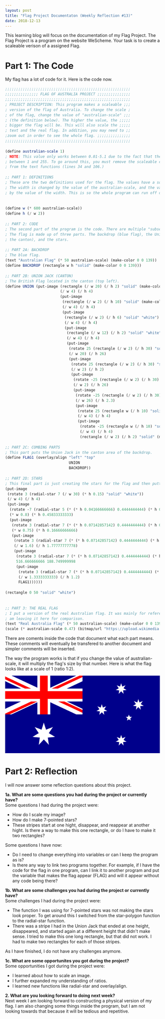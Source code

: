 ```yaml
---
layout: post
title: "Flag Project Documentaton (Weekly Reflection #13)"
date: 2018-12-13
---
```


This learning blog will focus on the documentation of my Flag Project. The Flag Project is a program on the website WeScheme. Your task is to create a scaleable verison of a assigned Flag. 

<h1>Part 1: The Code</h1>
My flag has a lot of code for it. Here is the code now.


```scheme
;;;;;;;;;;;;;;;;;;;;;;;;;;;;;;;;;;;;;;;;;;;;;;;;;;;;;;;;;
;;;;;;;;;;;;;;; FLAG OF AUSTRALIA PROJECT ;;;;;;;;;;;;;;;
;;;;;;;;;;;;;;;;;;;;;;;;;;;;;;;;;;;;;;;;;;;;;;;;;;;;;;;;;
; PROJECT DESCRIPTION: This program makes a scaleable ;;;
; version of the flag of Australia. To change the scale ;
; of the flag, change the value of "australian-scale" ;;;
; (the definition below). The higher the value, the ;;;;;
; bigger the flag will be. This will also scale the ;;;;;
; text and the real flag. In addition, you may need to ;;
;zoom out in order to see the whole flag. ;;;;;;;;;;;;;;;
;;;;;;;;;;;;;;;;;;;;;;;;;;;;;;;;;;;;;;;;;;;;;;;;;;;;;;;;;

(define australian-scale 1)
; NOTE: This value only works between 0.01-5.1 due to the fact that the text needs an integer
; between 1 and 255. To go around this, you must remove the scaleable code ((* 50 australian-scale))
; from the text functions (lines 34 and 106.)

;; PART 1: DEFINITIONS
; These are the two definitions used for the flag. The values have a sort of "chain of command".
; The width is changed by the value of the australian-scale, and the value of the height is changed
; by the value of the width. This is so the whole program can run off of one value.


(define w (* 600 australian-scale))
(define h (/ w 2))

;; PART 2: CODE 
; The second part of the program is the code. There are multiple "subsections" inside this part.
; The flag is made up of three parts. The backdrop (blue flag), the Union Jack (British Flag inside 
; the canton), and the stars.

;; PART 2A: BACKDROP
; The blue flag.
(text "Australian Flag" (* 50 australian-scale) (make-color 0 0 139))
(define BACKDROP (rectangle w h "solid" (make-color 0 0 139)))

;; PART 2B: UNION JACK (CANTON)
; The British Flag located in the canton (top left).
(define UNION (put-image (rectangle (/ w 20) (/ h 2) "solid" (make-color 255 0 0))
                         (/ w 4) (/ h 4)
                         (put-image 
                          (rectangle (/ w 2) (/ h 10) "solid" (make-color 255 0 0))
                          (/ w 4) (/ h 4)
                          (put-image 
                           (rectangle (/ w 2) (/ h 6) "solid" "white")
                           (/ w 4) (/ h 4)
                           (put-image
                            (rectangle (/ w 12) (/ h 2) "solid" "white")
                            (/ w 4) (/ h 4)
                            (put-image 
                             (rotate 25 (rectangle (/ w 2) (/ h 30) "solid" (make-color 255 0 0))) 
                             (/ w 20) (/ h 26)
                             (put-image
                              (rotate 25 (rectangle (/ w 2) (/ h 30) "solid" (make-color 255 0 0)))
                              (/ w 2) (/ h 2)
                              (put-image
                               (rotate -25 (rectangle (/ w 2) (/ h 30) "solid" (make-color 255 0 0))) 
                               (/ w 2) (/ h 26)
                               (put-image
                                (rotate -25 (rectangle (/ w 2) (/ h 30) "solid" (make-color 255 0 0)))
                                (/ w 26) (/ h 2.3)
                                (put-image
                                 (rotate 25 (rectangle w (/ h 10) "solid" "white"))    
                                 (/ w 4) (/ h 4)
                                 (put-image
                                  (rotate -25 (rectangle w (/ h 10) "solid" "white"))  
                                  (/ w 4) (/ h 4)
                                  (rectangle (/ w 2) (/ h 2) "solid" (make-color 0 0 139)))))))))))))

;; PART 2C: COMBING PARTS
; This part puts the Union Jack in the canton area of the backdrop.
(define FLAG1 (overlay/align "left" "top"
                             UNION
                             BACKDROP))

;; PART 2D: STARS
; This final part is just creating the stars for the flag and then putting them ontop of the backdrop.
(put-image 
 (rotate 3 (radial-star 7 (/ w 30) (* h 0.15) "solid" "white"))
 (/ w 4) (/ h 4) 
 (put-image
  (rotate -7 (radial-star 5 (* (* h 0.04166666666) 0.4444444444) (* h 0.04166666666) "solid" "white"))
  (* w 0.8) (* h 0.45833333333)
  (put-image
   (rotate 3 (radial-star 7 (* (* h 0.07142857142) 0.4444444444) (* h 0.07142857142) "solid" "white"))
   (* w 0.75) (* h 0.16666666666)
   (put-image 
    (rotate 3 (radial-star 7 (* (* h 0.07142857142) 0.4444444444) (* h 0.07142857142) "solid" "white"))
    (/ w 1.6) (/ h 1.77777777778)
    (put-image 
     (rotate 3 (radial-star 7 (* (* h 0.07142857142) 0.4444444444) (* h 0.07142857142) "solid" "white"))
     516.666666666 188.749999998
     (put-image 
      (rotate 3 (radial-star 7 (* (* h 0.07142857142) 0.4444444444) (* h 0.07142857142) "solid" "white"))
      (/ w 1.3333333333) (/ h 1.2)
      FLAG1))))))

(rectangle 0 50 "solid" "white")


;; PART 3: THE REAL FLAG
; I put a version of the real Australian flag. It was mainly for reference while coding, but I 
; am leaving it here for comparison.
(text "Real Australia Flag" (* 50 australian-scale) (make-color 0 0 139))
(scale (* australian-scale 0.47) (bitmap/url "https://upload.wikimedia.org/wikipedia/en/b/b9/Flag_of_Australia.svg"))
```


There are coments inside the code that document what each part means. These comments will eventually be transfered to another document and simpler comments will be inserted.

The way the program works is that if you change the value of australian-scale, it will multiply the flag's size by that number. Here is what the flag looks like at a scale of 1 (ratio 1:2).

![Flag of Australia](/img/Flag_of_Australia.png)

<h1>Part 2: Reflection</h1>
I will now answer some reflection questions about this project.

**1a. What are some questions you had during the project or currently have?**  
Some questions I had during the project were:
- How do I scale my image?
- How do I make 7-pointed stars?
- These stripes start at one hight, disappear, and reappear at another hight. Is there a way to make this one rectangle, or do I have to make it two rectangles?

Some questions I have now:
- Do I need to change everything into variables or can I keep the program as is?
- Is there any way to link two programs together. For example, if I have the code for the flag in one program, can I link it to another program and put the variable that makes the flag appear (FLAG) and will it appear without any code being there?

**1b. What are some challenges you had during the project or currently have?**  
Some challenges I had during the project were:
- The function I was using for 7-pointed stars was not making the stars look proper. To get around this I switched from the star-polygon function to the radial-star function.
- There was a stripe I had in the Union Jack that ended at one height, disappeared, and started again at a different height that didn't make sense. I tried to make this one long rectangle, but that did not work. I had to make two rectangles for each of those stripes.

As I have finished, I do not have any challenges anymore.

**1c. What are some opportunites you got during the project?**  
Some opportunities I got during the project were:
- I learned about how to scale an image.
- I further expanded my understanding of ratios.
- I learned new functions like radial-star and overlay/align. 

**2. What are you looking forward to doing next week?**  
Next week I am looking forward to constructing a physical version of my flag. I am also changing some things inside the program, but I am not looking towards that because it will be tedious and repetitive.
